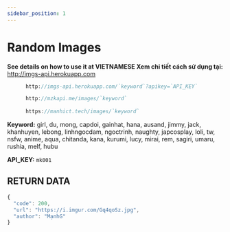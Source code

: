 ```yaml
---
sidebar_position: 1
---
```

# Random Images

**See details on how to use it at
VIETNAMESE
Xem chi tiết cách sử dụng tại:** http://imgs-api.herokuapp.com
```jsx title="API Endpoint:"
      http://imgs-api.herokuapp.com/`keyword`?apikey=`API_KEY`

      http://mzkapi.me/images/`keyword`
      
      https://manhict.tech/images/`keyword`
```

**Keyword:** girl, du, mong, capdoi, gainhat, hana, ausand, jimmy, jack, khanhuyen, lebong, linhngocdam, ngoctrinh, naughty, japcosplay, loli, tw, nsfw, anime, aqua, chitanda, kana, kurumi, lucy, mirai, rem, sagiri, umaru, rushia, melf, hubu

**API_KEY:** `mk001`

## RETURN DATA

```jsx title="https://imgs-api.herokuapp.com/girl?apikey=test"
{
  "code": 200,
  "url": "https://i.imgur.com/Gq4qoSz.jpg",
  "author": "MạnhG"
}
```
